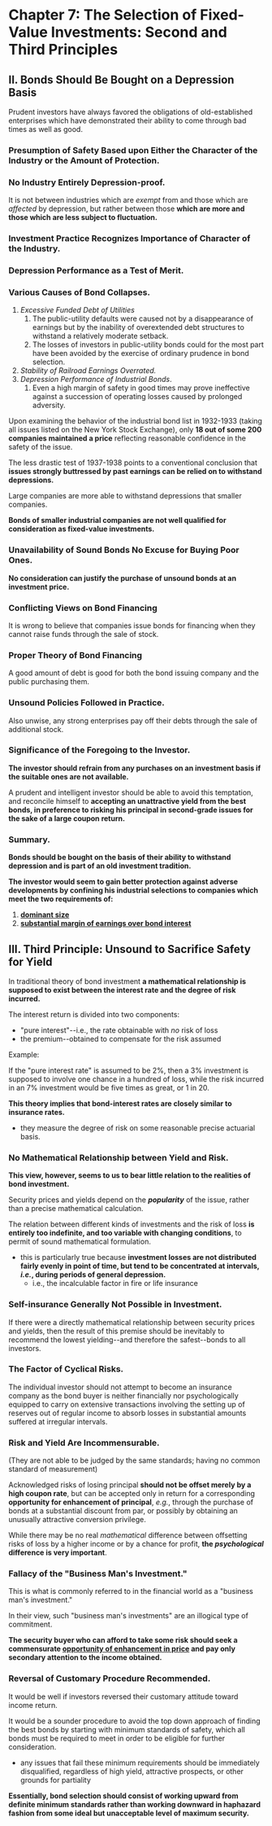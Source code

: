 # Chapter 7: The Selection of Fixed-Value Investments: Second and Third Principles

## II. Bonds Should Be Bought on a Depression Basis

Prudent investors have always favored the obligations of old-established enterprises which have demonstrated their ability to come through bad times as well as good.

### Presumption of Safety Based upon Either the Character of the Industry or the Amount of Protection.

### No Industry Entirely Depression-proof.

It is not between industries which are *exempt* from and those which are *affected* by depression, but rather between those **which are more and those which are less subject to fluctuation.**

### Investment Practice Recognizes Importance of Character of the Industry.

### Depression Performance as a Test of Merit.

### Various Causes of Bond Collapses.

1. *Excessive Funded Debt of Utilities*
   1. The public-utility defaults were caused not by a disappearance of earnings but by the inability of overextended debt structures to withstand a relatively moderate setback.
   2. The losses of investors in public-utility bonds could for the most part have been avoided by the exercise of ordinary prudence in bond selection.
2. *Stability of Railroad Earnings Overrated.*
3. *Depression Performance of Industrial Bonds*.
   1. Even a high margin of safety in good times may prove ineffective against a succession of operating losses caused by prolonged adversity.

Upon examining the behavior of the industrial bond list in 1932-1933 (taking all issues listed on the New York Stock Exchange), only **18 out of some 200 companies maintained a price** reflecting reasonable confidence in the safety of the issue.

The less drastic test of 1937-1938 points to a conventional conclusion that **issues strongly buttressed by past earnings can be relied on to withstand depressions.**

Large companies are more able to withstand depressions that smaller companies.

**Bonds of smaller industrial companies are not well qualified for consideration as fixed-value investments.**

### Unavailability of Sound Bonds No Excuse for Buying Poor Ones.

**No consideration can justify the purchase of unsound bonds at an investment price.**

### Conflicting Views on Bond Financing

It is wrong to believe that companies issue bonds for financing when they cannot raise funds through the sale of stock.

### Proper Theory of Bond Financing

A good amount of debt is good for both the bond issuing company and the public purchasing them.

### Unsound Policies Followed in Practice.

Also unwise, any strong enterprises pay off their debts through the sale of additional stock.

### Significance of the Foregoing to the Investor.

**The investor should refrain from any purchases on an investment basis if the suitable ones are not available.**

A prudent and intelligent investor should be able to avoid this temptation, and reconcile himself to **accepting an unattractive yield from the best bonds, in preference to risking his principal in second-grade issues for the sake of a large coupon return.**

### Summary.

**Bonds should be bought on the basis of their ability to withstand depression and is part of an old investment tradition.**

**The investor would seem to gain better protection against adverse developments by confining his industrial selections to companies which meet the two requirements of:**

1. <u>**dominant size**</u>
2. <u>**substantial margin of earnings over bond interest**</u>

## III. Third Principle: Unsound to Sacrifice Safety for Yield

In traditional theory of bond investment **a mathematical relationship is supposed to exist between the interest rate and the degree of risk incurred.**

The interest return is divided into two components:

- "pure interest"--i.e., the rate obtainable with *no* risk of loss
- the premium--obtained to compensate for the risk assumed

Example:

If the "pure interest rate" is assumed to be 2%, then a 3% investment is supposed to involve one chance in a hundred of loss, while the risk incurred in an 7% investment would be five times as great, or 1 in 20.

**This theory implies that bond-interest rates are closely similar to insurance rates.**

- they measure the degree of risk on some reasonable precise actuarial basis.

### No Mathematical Relationship between Yield and Risk.

**This view, however, seems to us to bear little relation to the realities of bond investment.**

Security prices and yields depend on the **_popularity_** of the issue, rather than a precise mathematical calculation.

The relation between different kinds of investments and the risk of loss **is entirely too indefinite, and too variable with changing conditions**, to permit of sound mathematical formulation.

- this is particularly true because **investment losses are not distributed fairly evenly in point of time, but tend to be concentrated at intervals, *i.e.*, during periods of general depression.**
  - i.e., the incalculable factor in fire or life insurance

### Self-insurance Generally Not Possible in Investment.

If there were a directly mathematical relationship between security prices and yields, then the result of this premise should be inevitably to recommend the lowest yielding--and therefore the safest--bonds to all investors.

### The Factor of Cyclical Risks.

The individual investor should not attempt to become an insurance company as the bond buyer is neither financially nor psychologically equipped to carry on extensive transactions involving the setting up of reserves out of regular income to absorb losses in substantial amounts suffered at irregular intervals.

### Risk and Yield Are Incommensurable.

(They are not able to be judged by the same standards; having no common standard of measurement)

Acknowledged risks of losing principal **should not be offset merely by a high coupon rate**, but can be accepted only in return for a corresponding **opportunity for enhancement of principal**, *e.g.*, through the purchase of bonds at a substantial discount from par, or possibly by obtaining an unusually attractive conversion privilege.

While there may be no real *mathematical* difference between offsetting risks of loss by a higher income or by a chance for profit, **the _psychological_ difference is very important**.

### Fallacy of the "Business Man's Investment."

This is what is commonly referred to in the financial world as a "business man's investment."

In their view, such "business man's investments" are an illogical type of commitment.

**The security buyer who can afford to take some risk should seek a commensurate <u>opportunity of enhancement in price</u> and pay only secondary attention to the income obtained.**

### Reversal of Customary Procedure Recommended.

It would be well if investors reversed their customary attitude toward income return.

It would be a sounder procedure to avoid the top down approach of finding the best bonds by starting with minimum standards of safety, which all bonds must be required to meet in order to be eligible for further consideration.

- any issues that fail these minimum requirements should be immediately disqualified, regardless of high yield, attractive prospects, or other grounds for partiality

**Essentially, bond selection should consist of working upward from definite minimum standards rather than working downward in haphazard fashion from some ideal but unacceptable level of maximum security.**